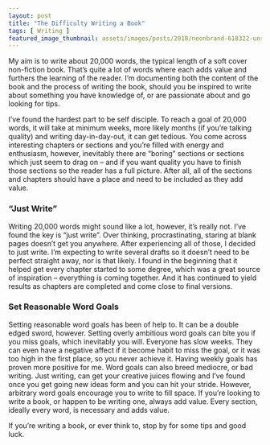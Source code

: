 ```yaml
---
layout: post
title: "The Difficulty Writing a Book"
tags: [ Writing ]
featured_image_thumbnail: assets/images/posts/2018/neonbrand-618322-unsplash.jpg
---
```

My aim is to write about 20,000 words, the typical length of a soft cover non-fiction book. That’s quite a lot of words where each adds value and furthers the learning of the reader. I’m documenting both the content of the book and the process of writing the book, should you be inspired to write about something you have knowledge of, or are passionate about and go looking for tips.

I’ve found the hardest part to be self disciple. To reach a goal of 20,000 words, it will take at minimum weeks, more likely months (if you’re talking quality) and writing day-in-day-out, it can get tedious. You come across interesting chapters or sections and you’re filled with energy and enthusiasm, however, inevitably there are “boring” sections or sections which just seem to drag on – and if you want quality you have to finish those sections so the reader has a full picture. After all, all of the sections and chapters should have a place and need to be included as they add value.

### “Just Write”
Writing 20,000 words might sound like a lot, however, it’s really not. I’ve found the key is “just write”. Over thinking, procrastinating, staring at blank pages doesn’t get you anywhere. After experiencing all of those, I decided to just write. I’m expecting to write several drafts so it doesn’t need to be perfect straight away, nor is that likely. I found in the beginning that it helped get every chapter started to some degree, which was a great source of inspiration – everything is coming together. And it has continued to yield results as chapters are completed and come close to final versions.

### Set Reasonable Word Goals
Setting reasonable word goals has been of help to. It can be a double edged sword, however. Setting overly ambitious word goals can bite you if you miss goals, which inevitably you will. Everyone has slow weeks. They can even have a negative affect if it become habit to miss the goal, or it was too high in the first place, so you never achieve it. Having weekly goals has proven more positive for me. Word goals can also breed mediocre, or bad writing. Just writing, can get your creative juices flowing and I’ve found once you get going new ideas form and you can hit your stride. However, arbitrary word goals encourage you to write to fill space. If you’re looking to write a book, or happen to be writing one, always add value. Every section, ideally every word, is necessary and adds value.

If you’re writing a book, or ever think to, stop by for some tips and good luck.